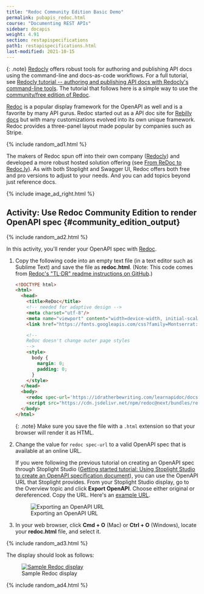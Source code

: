 ```yaml
---
title: "Redoc Community Edition Basic Demo"
permalink: pubapis_redoc.html
course: "Documenting REST APIs"
sidebar: docapis
weight: 4.91
section: restapispecifications
path1: restapispecifications.html
last-modified: 2021-10-15
---
```


{: .note}
[Redocly](https://redoc.ly/) offers robust tools for authoring and publishing API docs using the command-line and docs-as-code workflows. For a full tutorial, see [Redocly tutorial -- authoring and publishing API docs with Redocly's command-line tools](pubapis_redocly.html). The tutorial that follows here is a simple way to use the [community/free edition of Redoc](https://github.com/Redocly/redoc).

[Redoc](https://github.com/Redocly/redoc) is a popular display framework for the OpenAPI as well and is a favorite by many API gurus. Redoc started out as a API doc site for [Rebilly docs](http://rebilly.github.io/RebillyAPI) but with many customizations evolved into its own unique framework. Redoc provides a three-panel layout made popular by companies such as Stripe.

{% include random_ad1.html %}

The makers of Redoc spun off into their own company ([Redocly](https://redoc.ly/)) and developed a more robust hosted solution offering (see [From ReDoc to Redoc.ly](https://redoc.ly/blog/from-redoc-to-redocly)). As with both Stoplight and Swagger UI, Redoc offers both free and pro versions to adjust to your needs. And you can add topics beyond just reference docs.

{% include image_ad_right.html %}

## <i class="fa fa-user-circle"></i> Activity: Use Redoc Community Edition to render OpenAPI spec {#community_edition_output}

{% include random_ad2.html %}

In this activity, you'll render your OpenAPI spec with [Redoc](https://github.com/Redocly/redoc).

1.  Copy the following code into an empty text file (in a text editor such as Sublime Text) and save the file as **redoc.html**. (Note: This code comes from [Redoc's "TL;DR" readme instructions on GitHub](https://github.com/Redocly/redoc#tldr).)

    ```html
    <!DOCTYPE html>
    <html>
      <head>
        <title>ReDoc</title>
        <!-- needed for adaptive design -->
        <meta charset="utf-8"/>
        <meta name="viewport" content="width=device-width, initial-scale=1">
        <link href="https://fonts.googleapis.com/css?family=Montserrat:300,400,700|Roboto:300,400,700" rel="stylesheet">

        <!--
        ReDoc doesn't change outer page styles
        -->
        <style>
          body {
            margin: 0;
            padding: 0;
          }
        </style>
      </head>
      <body>
        <redoc spec-url='https://idratherbewriting.com/learnapidoc/docs/openapi_spec_and_generated_ref_docs/openapi_openweathermap.yml'></redoc>
        <script src="https://cdn.jsdelivr.net/npm/redoc@next/bundles/redoc.standalone.js"> </script>
      </body>
    </html>
    ```

    {: .note}
    Make sure you save the file with a `.html` extension so that your browser will render it as HTML.

2.  Change the value for `redoc spec-url` to a valid OpenAPI spec that is available at an online URL.

    If you were following the previous tutorial on creating an OpenAPI spec through Stoplight Studio ([Getting started tutorial: Using Stoplight Studio to create an OpenAPI specification document](pubapis_openapis_quickstart_stoplight.html)), you can use the OpenAPI URL that Stoplight provides. From your Stoplight Studio display, go to the Overview topic and click **Export OpenAPI**. Choose either original or dereferenced. Copy the URL. Here's an [example URL](https://idratherbewriting.com/learnapidoc/docs/openapi_spec_and_generated_ref_docs/openapi_openweathermap.yml).

    <figure><img src="{{site.media}}/export_openapi_stoplight.png" alt="Exporting an OpenAPI URL" class="medium" /><figcaption>Exporting an OpenAPI URL</figcaption></figure>

3.  In your web browser, click **Cmd + O** (Mac) or **Ctrl + O** (Windows), locate your **redoc.html** file, and select it.

{% include random_ad3.html %}

The display should look as follows:

<figure><a href="https://idratherbewriting.com/learnapidoc/assets/files/redoc.html"><img src="{{site.media}}/redoc_display.png" alt="Sample Redoc display" class="large" /></a><figcaption>Sample Redoc display</figcaption></figure>

{% include random_ad4.html %}
